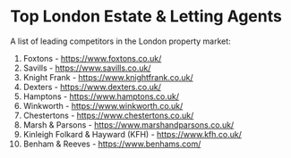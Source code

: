 # Top London Estate & Letting Agents

A list of leading competitors in the London property market:

1. Foxtons - https://www.foxtons.co.uk/
2. Savills - https://www.savills.co.uk/
3. Knight Frank - https://www.knightfrank.co.uk/
4. Dexters - https://www.dexters.co.uk/
5. Hamptons - https://www.hamptons.co.uk/
6. Winkworth - https://www.winkworth.co.uk/
7. Chestertons - https://www.chestertons.co.uk/
8. Marsh & Parsons - https://www.marshandparsons.co.uk/
9. Kinleigh Folkard & Hayward (KFH) - https://www.kfh.co.uk/
10. Benham & Reeves - https://www.benhams.com/

